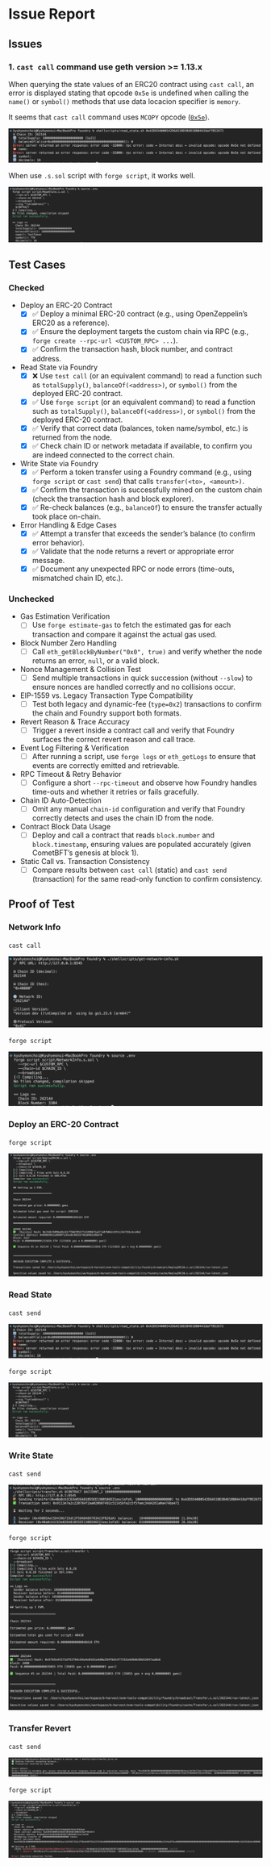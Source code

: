 # Issue Report

## Issues

### 1. `cast call` command use geth version >= 1.13.x

When querying the state values of an ERC20 contract using `cast call`, an error is displayed stating that opcode `0x5e` is undefined when calling the `name()` or `symbol()` methods that use data locacion specifier is `memory`.

It seems that `cast call` command uses `MCOPY` opcode ([`0x5e`](https://www.ethervm.io/#5E)).

![fail](./assets/read-state_cast-call.png)

When use `.s.sol` script with `forge script`, it works well.

![pass](./assets/read-state_forge-script.png)

## Test Cases

### Checked

- Deploy an ERC-20 Contract  
  - [x] ✅ Deploy a minimal ERC-20 contract (e.g., using OpenZeppelin’s ERC20 as a reference).  
  - [x] ✅ Ensure the deployment targets the custom chain via RPC (e.g., `forge create --rpc-url <CUSTOM_RPC> ...`).  
  - [x] ✅ Confirm the transaction hash, block number, and contract address.  

- Read State via Foundry  
  - [x] ❌ Use `test call` (or an equivalent command) to read a function such as `totalSupply()`, `balanceOf(<address>)`, or `symbol()` from the deployed ERC-20 contract.  
  - [x] ✅ Use `forge script` (or an equivalent command) to read a function such as `totalSupply()`, `balanceOf(<address>)`, or `symbol()` from the deployed ERC-20 contract.  
  - [x] ✅ Verify that correct data (balances, token name/symbol, etc.) is returned from the node.  
  - [x] ✅ Check chain ID or network metadata if available, to confirm you are indeed connected to the correct chain.  

- Write State via Foundry  
  - [x] ✅ Perform a token transfer using a Foundry command (e.g., using `forge script` or `cast send`) that calls `transfer(<to>, <amount>)`.  
  - [x] ✅ Confirm the transaction is successfully mined on the custom chain (check the transaction hash and block explorer).  
  - [x] ✅ Re-check balances (e.g., `balanceOf`) to ensure the transfer actually took place on-chain.  

- Error Handling & Edge Cases  
  - [x] ✅ Attempt a transfer that exceeds the sender’s balance (to confirm error behavior).  
  - [x] ✅ Validate that the node returns a revert or appropriate error message.  
  - [x] ✅ Document any unexpected RPC or node errors (time-outs, mismatched chain ID, etc.).

### Unchecked

- Gas Estimation Verification  
  - [ ] Use `forge estimate-gas` to fetch the estimated gas for each transaction and compare it against the actual gas used.  

- Block Number Zero Handling  
  - [ ] Call `eth_getBlockByNumber("0x0", true)` and verify whether the node returns an error, `null`, or a valid block.  

- Nonce Management & Collision Test  
  - [ ] Send multiple transactions in quick succession (without `--slow`) to ensure nonces are handled correctly and no collisions occur.  

- EIP-1559 vs. Legacy Transaction Type Compatibility  
  - [ ] Test both legacy and dynamic-fee (`type=0x2`) transactions to confirm the chain and Foundry support both formats.  

- Revert Reason & Trace Accuracy  
  - [ ] Trigger a revert inside a contract call and verify that Foundry surfaces the correct revert reason and call trace.  

- Event Log Filtering & Verification  
  - [ ] After running a script, use `forge logs` or `eth_getLogs` to ensure that events are correctly emitted and retrievable.  

- RPC Timeout & Retry Behavior  
  - [ ] Configure a short `--rpc-timeout` and observe how Foundry handles time-outs and whether it retries or fails gracefully.  

- Chain ID Auto-Detection  
  - [ ] Omit any manual `chain-id` configuration and verify that Foundry correctly detects and uses the chain ID from the node.  

- Contract Block Data Usage  
  - [ ] Deploy and call a contract that reads `block.number` and `block.timestamp`, ensuring values are populated accurately (given CometBFT’s genesis at block 1).  

- Static Call vs. Transaction Consistency  
  - [ ] Compare results between `cast call` (static) and `cast send` (transaction) for the same read-only function to confirm consistency.

## Proof of Test

### Network Info

`cast call`

![network info](./assets/network-info_cast.png)

`forge script`

![network info](./assets/network-info_forge.png)

### Deploy an ERC-20 Contract  

`forge script`

![deploy](./assets/deploy-erc20_forge.png)

### Read State

`cast send`

![read state](./assets/read-state_cast-call.png)

`forge script`

![read state](./assets/read-state_forge-script.png)

### Write State

`cast send`

![write state](./assets/transfer_cast.png)

`forge script`

![write state](./assets/transfer_forge.png)

### Transfer Revert

`cast send`

![transfer-revert](./assets/transfer-revert_cast-send.png)

`forge script`

![transfer-revert](./assets/transfer-revert_forge-script.png)
